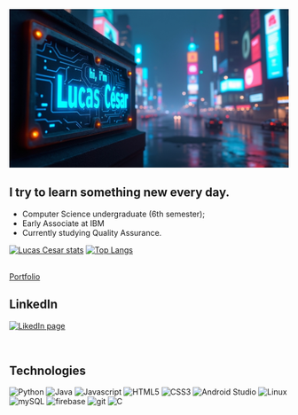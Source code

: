 <img src="banner.png">

<br>

## I try to learn something new every day.
- Computer Science undergraduate (6th semester);
- Early Associate at IBM
- Currently studying Quality Assurance.

[![Lucas Cesar stats](https://github-readme-stats.vercel.app/api?username=alemaogalego&show_icons=true&count_private=true&bg_color=90,0B0B0B,141414&text_color=CA8E00&title_color=D8A800&icon_color=778200&border_color=111111&border_radius=9&card_width=360)](https://github.com/anuraghazra/github-readme-stats) [![Top Langs](https://github-readme-stats.vercel.app/api/top-langs/?username=alemaogalego&layout=compact&bg_color=90,0B0B0B,141414&text_color=CA8E00&title_color=D8A800&border_color=111111&border_radius=9&card_width=300)](https://github.com/anuraghazra/github-readme-stats)

<br><a href="https://dyaghas.github.io/portfolio/">Portfolio</a>

## LinkedIn
[<img width="26px" alt="LikedIn page" src="https://cdn.jsdelivr.net/gh/devicons/devicon/icons/linkedin/linkedin-original.svg"/>][linkedin]

<br />

## Technologies

<img alt="Python" width="32px" src="https://cdn.jsdelivr.net/gh/devicons/devicon/icons/python/python-original.svg" />  <img alt="Java" width="32px" src="https://cdn.jsdelivr.net/gh/devicons/devicon/icons/java/java-original-wordmark.svg" />  <img alt="Javascript" width="32px" src="https://cdn.jsdelivr.net/gh/devicons/devicon/icons/javascript/javascript-original.svg" />  <img alt="HTML5" width="32px" src="https://cdn.jsdelivr.net/gh/devicons/devicon/icons/html5/html5-original.svg" />  <img alt="CSS3" width="32px" src="https://cdn.jsdelivr.net/gh/devicons/devicon/icons/css3/css3-original.svg" />  <img alt="Android Studio" width="32px" src="https://cdn.jsdelivr.net/gh/devicons/devicon/icons/androidstudio/androidstudio-original.svg" /> <img alt="Linux" width="32px" src="https://cdn.jsdelivr.net/gh/devicons/devicon/icons/linux/linux-plain.svg" /> <img alt="mySQL" width="32px" src="https://cdn.jsdelivr.net/gh/devicons/devicon@latest/icons/mysql/mysql-original.svg" /> <img alt="firebase" width="32px"
src="https://cdn.jsdelivr.net/gh/devicons/devicon/icons/firebase/firebase-plain-wordmark.svg" /> <img alt="git" width="32px"
src="https://cdn.jsdelivr.net/gh/devicons/devicon/icons/git/git-original.svg" /> <img alt="C" width="32px" src="https://cdn.jsdelivr.net/gh/devicons/devicon/icons/c/c-original.svg" />

<br>
<br>

[linkedin]: https://www.linkedin.com/in/gustavo-cristian/
